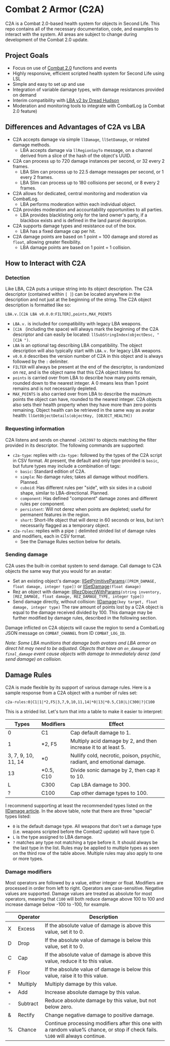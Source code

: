 # Combat 2 Armor (C2A)
C2A is a Combat 2.0-based health system for objects in Second Life. This repo contains all of the necessary documentation, code, and examples to interact with the system. All areas are subject to change during development of the Combat 2.0 update.
## Project Goals
- Focus on use of [Combat 2.0](https://wiki.secondlife.com/wiki/Category:LSL_Combat2) functions and events
- Highly responsive, efficient scripted health system for Second Life using LSL
- Simple and easy to set up and use
- Integration of variable damage types, with damage resistances provided on demand
- Interim compatibility with [LBA v2 by Dread Hudson](https://github.com/Krutchen/SLMCLBA)
- Moderation and monitoring tools to integrate with CombatLog (a Combat 2.0 feature)
## Differences and Advantages of C2A vs LBA
- C2A accepts damage via simple `llDamage`, `llSetDamage`, or related damage methods.
  - LBA accepts damage via `llRegionSayTo` message, on a channel derived from a slice of the hash of the object's UUID.
- C2A can process up to 720 damage instances per second, or 32 every 2 frames.
  - LBA Slim can process up to 22.5 damage messages per second, or 1 every 2 frames.
  - LBA Slim can process up to 180 collisions per second, or 8 every 2 frames.
- C2A allows for dedicated, central monitoring and moderation via CombatLog.
  - LBA performs moderation within each individual object.
- C2A provides moderation and accountability opportunities to all parties.
  - LBA provides blacklisting only for the land owner's party, if a blackbox exists and is defined in the land parcel description.
- C2A supports damage types and resistance out of the box.
  - LBA has a fixed damage cap per hit.
- C2A damage points are based on 1 point = 100 damage and stored as `float`, allowing greater flexibility.
  - LBA damage points are based on 1 point = 1 collision.
## How to Interact with C2A
### Detection
Like LBA, C2A puts a unique string into its object description. The C2A descriptor (contained within `[ ]`) can be located anywhere in the description and not just at the beginning of the string. The C2A object description is formatted like so:
```
LBA.v.[C2A LBA v0.0.0:FILTER],points,MAX_POINTS
```
- `LBA.v.` is included for compatibility with legacy LBA weapons.
- `[C2A ` (including the space) will always mark the beginning of the C2A descriptor and can easily be located: `llSubStringIndex(objectDesc, "[C2A ")`.
- `LBA` is an optional tag describing LBA compatibility. The object description will also typically start with `LBA.v.` for legacy LBA weapons.
- `v0.0.0` describes the version number of C2A in this object and is always followed by the `:` delimiter.
- `FILTER` will always be present at the end of the descriptor, is randomized on rez, and is the object name that this C2A object listens for.
- `points` is carried over from LBA to describe how many points remain, rounded down to the nearest integer. A 0 means less than 1 point remains and is not necessarily depleted.
- `MAX_POINTS` is also carried over from LBA to describe the maximum points the object can have, rounded to the nearest integer.
C2A objects also sets their health property when they have more than zero points remaining. Object health can be retrieved in the same way as avatar health: `llGetObjectDetails(objectKey, [OBJECT_HEALTH])`
### Requesting information
C2A listens and sends on channel `-2453997` to objects matching the filter provided in its descriptor. The following commands are supported:
- `c2a-type`: replies with `c2a-type:` followed by the types of the C2A script in CSV format. At present, the default and only type provided is `basic`, but future types may include a combination of tags:
  - `basic`: Standard edition of C2A.
  - `simple`: No damage rules; takes all damage without modifiers. Planned.
  - `cuboid`: Has different rules per "side", with six sides in a cuboid shape, similar to LBA-directional. Planned.
  - `component`: Has defined "component" damage zones and different rules per component.
  - `persistent`: Will not derez when points are depleted; useful for permanent features in the region.
  - `short`: Short-life object that will derez in 60 seconds or less, but isn't necessarily flagged as a temporary object.
- `c2a-rules`: replies with a pipe `|` delimited strided list of damage rules and modifiers, each in CSV format.
  - See the Damage Rules section below for details.
### Sending damage
C2A uses the built-in combat system to send damage. Call damage to C2A objects the same way that you would for an avatar:
- Set an existing object's damage: [llSetPrimitiveParams](https://wiki.secondlife.com/wiki/LlSetPrimitiveParams)`([PRIM_DAMAGE, float damage, integer type])` or [llSetDamage](https://wiki.secondlife.com/wiki/LlSetDamage)`(float damage)`
- Rez an object with damage: [llRezObjectWithParams](https://wiki.secondlife.com/wiki/LlRezObjectWithParams)`(string inventory, [REZ_DAMAGE, float damage, REZ_DAMAGE_TYPE, integer type])`
- Send damage directly, without collision: [llDamage](https://wiki.secondlife.com/wiki/LlDamage)`(key target, float damage, integer type)`
The raw amount of points lost by a C2A object is equal to the damage received divided by 100. This damage may be further modified by damage rules, described in the following section.

Damage inflicted on C2A objects will cause the region to send a CombatLog JSON message on `COMBAT_CHANNEL` from ID `COMBAT_LOG_ID`.

*Note: Some LBA munitions that damage both avatars and LBA armor on direct hit may need to be adjusted. Objects that have an `on_damage` or `final_damage` event cause objects with damage to immediately derez (and send damage) on collision.*
## Damage Rules
C2A is made flexible by its support of various damage rules. Here is a sample response from a C2A object with a number of rules set:
```
c2a-rules:0|C1|1|*2,F5|3,7,9,10,11,14|*0|13|*0.5,C10|L|C300|?|C100
```
This is a strided list. Let's turn that into a table to make it easier to interpret:

| Types | Modifiers | Effect |
| --- | --- | --- |
| 0 | C1 | Cap default damage to 1. |
| 1 | *2, F5 | Multiply acid damage by 2, and then increase it to at least 5. |
| 3, 7, 9, 10, 11, 14 | *0 | Nullify cold, necrotic, poison, psychic, radiant, and emotional damage. |
| 13 | *0.5, C10 | Divide sonic damage by 2, then cap it to 10. |
| L | C300 | Cap LBA damage to 300. |
| ? | C100 | Cap other damage types to 100. |

I recommend supporting at least the recommended types listed on the [llDamage article](https://wiki.secondlife.com/wiki/LlDamage). In the above table, note that there are three "special" types listed:
- `0` is the default damage type. All weapons that don't set a damage type (i.e. weapons scripted before the Combat2 update) will have type 0.
- `L` is the type assigned to LBA damage.
- `?` matches any type not matching a type before it. It should always be the last type in the list.
Rules may be applied to multiple types as seen on the third row of the table above. Multiple rules may also apply to one or more types.
### Damage modifiers
Most operators are followed by a value, either integer or float. Modifiers are processed in order from left to right. Operators are case-sensitive. Negative values are supported. Damage values are treated as absolute for most operators, meaning that `C100` will both reduce damage above 100 to 100 and increase damage below -100 to -100, for example.

|  | Operator | Description |
| --- | --- | --- |
| X | Excess | If the absolute value of damage is above this value, set it to 0. |
| D | Drop | If the absolute value of damage is below this value, set it to 0. |
| C | Cap | If the absolute value of damage is above this value, reduce it to this value. |
| F | Floor | If the absolute value of damage is below this value, raise it to this value. |
| * | Multiply | Multiply damage by this value. |
| + | Add | Increase absolute damage by this value. |
| - | Subtract | Reduce absolute damage by this value, but not below zero. |
| & | Rectify | Change negative damage to positive damage. |
| % | Chance | Continue processing modifiers after this one with a random value% chance, or stop if check fails. `%100` will always continue. |
